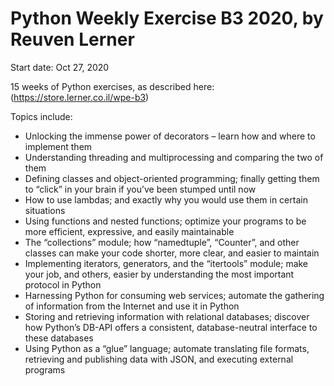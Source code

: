 # Python Weekly Exercise B3 2020, by Reuven Lerner
Start date: Oct 27, 2020

15 weeks of Python exercises, as described here:(https://store.lerner.co.il/wpe-b3)

Topics include:

- Unlocking the immense power of decorators
– learn how and where to implement them
- Understanding threading and multiprocessing and comparing the two of them
- Defining classes and object-oriented programming; finally getting them to “click” in your brain if you’ve been stumped until now
- How to use lambdas; and exactly why you would use them in certain situations
- Using functions and nested functions; optimize your programs to be more efficient, expressive, and easily maintainable
- The “collections” module; how “namedtuple”, “Counter”, and other classes can make your code shorter, more clear, and easier to maintain
- Implementing iterators, generators, and the “itertools” module; make your job, and others, easier by understanding the most important protocol in Python
- Harnessing Python for consuming web services; automate the gathering of information from the Internet and use it in Python
- Storing and retrieving information with relational databases; discover how Python’s DB-API offers a consistent, database-neutral interface to these databases
- Using Python as a “glue” language; automate translating file formats, retrieving and publishing data with JSON, and executing external programs
